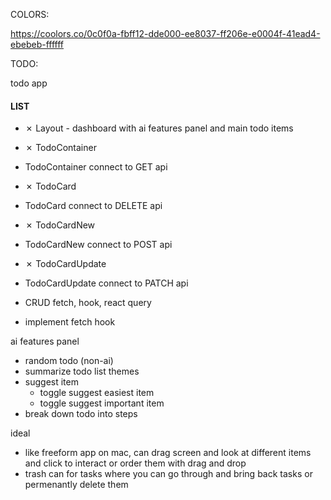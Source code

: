 COLORS:

https://coolors.co/0c0f0a-fbff12-dde000-ee8037-ff206e-e0004f-41ead4-ebebeb-ffffff

TODO:

todo app

#### LIST

- &cross; Layout - dashboard with ai features panel and main todo items
- &cross; TodoContainer
- TodoContainer connect to GET api
- &cross; TodoCard
- TodoCard connect to DELETE api
- &cross; TodoCardNew
- TodoCardNew connect to POST api
- &cross; TodoCardUpdate
- TodoCardUpdate connect to PATCH api

- CRUD fetch, hook, react query
- implement fetch hook

ai features panel

- random todo (non-ai)
- summarize todo list themes
- suggest item
  - toggle suggest easiest item
  - toggle suggest important item
- break down todo into steps

ideal

- like freeform app on mac, can drag screen and look at different items and click to interact or order them with drag and drop
- trash can for tasks where you can go through and bring back tasks or permenantly delete them
